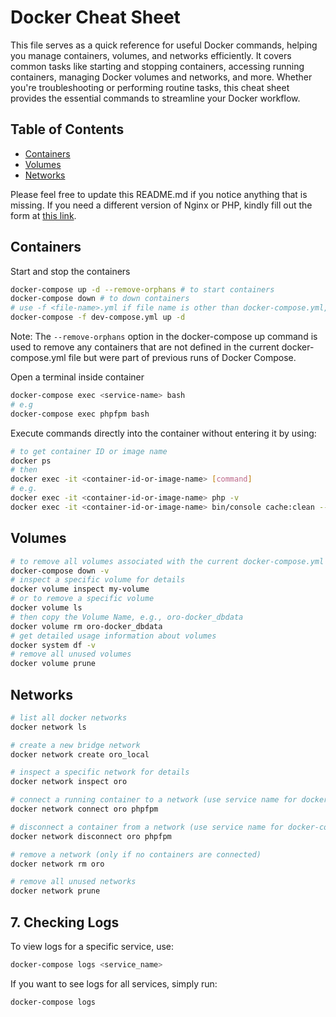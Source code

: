 # Docker Cheat Sheet

This file serves as a quick reference for useful Docker commands, helping you manage containers, volumes, and networks efficiently. It covers common tasks like starting and stopping containers, accessing running containers, managing Docker volumes and networks, and more. Whether you're troubleshooting or performing routine tasks, this cheat sheet provides the essential commands to streamline your Docker workflow.

## Table of Contents
- [Containers](#containers)
- [Volumes](#volumes)
- [Networks](#networks)

Please feel free to update this README.md if you notice anything that is missing. If you need a different version of Nginx or PHP, kindly fill out the form at [this link](https://docs.google.com/forms/d/1PA9piAEZfOT3rp3SQqsq8ASz2dIYLldU8lQQ-fPzvlQ/prefill).

## Containers

Start and stop the containers
```bash
docker-compose up -d --remove-orphans # to start containers
docker-compose down # to down containers
# use -f <file-name>.yml if file name is other than docker-compose.yml, e.g.
docker-compose -f dev-compose.yml up -d 
```

Note: The `--remove-orphans` option in the docker-compose up command is used to remove any containers that are not defined in the current docker-compose.yml file but were part of previous runs of Docker Compose.


Open a terminal inside container
```bash
docker-compose exec <service-name> bash
# e.g
docker-compose exec phpfpm bash
```

Execute commands directly into the container without entering it by using:
```bash
# to get container ID or image name
docker ps
# then
docker exec -it <container-id-or-image-name> [command]
# e.g.
docker exec -it <container-id-or-image-name> php -v
docker exec -it <container-id-or-image-name> bin/console cache:clean --env=prod
```

## Volumes
```bash
# to remove all volumes associated with the current docker-compose.yml
docker-compose down -v
# inspect a specific volume for details
docker volume inspect my-volume
# or to remove a specific volume
docker volume ls
# then copy the Volume Name, e.g., oro-docker_dbdata
docker volume rm oro-docker_dbdata
# get detailed usage information about volumes
docker system df -v
# remove all unused volumes
docker volume prune
```

## Networks
```bash
# list all docker networks
docker network ls

# create a new bridge network
docker network create oro_local

# inspect a specific network for details
docker network inspect oro

# connect a running container to a network (use service name for docker-compose or container ID from docker ps)
docker network connect oro phpfpm

# disconnect a container from a network (use service name for docker-compose or container ID from docker ps)
docker network disconnect oro phpfpm

# remove a network (only if no containers are connected)
docker network rm oro

# remove all unused networks
docker network prune

```

## 7. Checking Logs

To view logs for a specific service, use:
```bash
docker-compose logs <service_name>
```
If you want to see logs for all services, simply run:
```bash
docker-compose logs
```
